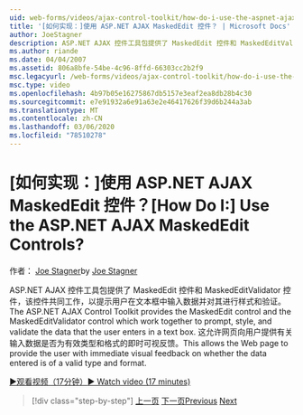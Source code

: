 ```yaml
---
uid: web-forms/videos/ajax-control-toolkit/how-do-i-use-the-aspnet-ajax-maskededit-controls
title: '[如何实现：]使用 ASP.NET AJAX MaskedEdit 控件？ | Microsoft Docs'
author: JoeStagner
description: ASP.NET AJAX 控件工具包提供了 MaskedEdit 控件和 MaskedEditValidator 控件，该控件协同工作以提示、样式和验证 。
ms.author: riande
ms.date: 04/04/2007
ms.assetid: 806a8bfe-54be-4c96-8ffd-66303cc2b2f9
msc.legacyurl: /web-forms/videos/ajax-control-toolkit/how-do-i-use-the-aspnet-ajax-maskededit-controls
msc.type: video
ms.openlocfilehash: 4b97b05e16275867db5157e3eaf2ea8db28b4c30
ms.sourcegitcommit: e7e91932a6e91a63e2e46417626f39d6b244a3ab
ms.translationtype: MT
ms.contentlocale: zh-CN
ms.lasthandoff: 03/06/2020
ms.locfileid: "78510278"
---
```

# <a name="how-do-i-use-the-aspnet-ajax-maskededit-controls"></a><span data-ttu-id="dc8ce-104">[如何实现：]使用 ASP.NET AJAX MaskedEdit 控件？</span><span class="sxs-lookup"><span data-stu-id="dc8ce-104">[How Do I:] Use the ASP.NET AJAX MaskedEdit Controls?</span></span>

<span data-ttu-id="dc8ce-105">作者： [Joe Stagner](https://github.com/JoeStagner)</span><span class="sxs-lookup"><span data-stu-id="dc8ce-105">by [Joe Stagner](https://github.com/JoeStagner)</span></span>

<span data-ttu-id="dc8ce-106">ASP.NET AJAX 控件工具包提供了 MaskedEdit 控件和 MaskedEditValidator 控件，该控件共同工作，以提示用户在文本框中输入数据并对其进行样式和验证。</span><span class="sxs-lookup"><span data-stu-id="dc8ce-106">The ASP.NET AJAX Control Toolkit provides the MaskedEdit control and the MaskedEditValidator control which work together to prompt, style, and validate the data that the user enters in a text box.</span></span> <span data-ttu-id="dc8ce-107">这允许网页向用户提供有关输入数据是否为有效类型和格式的即时可视反馈。</span><span class="sxs-lookup"><span data-stu-id="dc8ce-107">This allows the Web page to provide the user with immediate visual feedback on whether the data entered is of a valid type and format.</span></span>

[<span data-ttu-id="dc8ce-108">&#9654;观看视频（17分钟）</span><span class="sxs-lookup"><span data-stu-id="dc8ce-108">&#9654; Watch video (17 minutes)</span></span>](https://channel9.msdn.com/Blogs/ASP-NET-Site-Videos/how-do-i-use-the-aspnet-ajax-maskededit-controls)

> [!div class="step-by-step"]
> <span data-ttu-id="dc8ce-109">[上一页](how-do-i-use-the-aspnet-ajax-dropdown-control.md)
> [下一页](how-do-i-use-the-aspnet-ajax-mutuallyexclusive-checkbox-extender.md)</span><span class="sxs-lookup"><span data-stu-id="dc8ce-109">[Previous](how-do-i-use-the-aspnet-ajax-dropdown-control.md)
[Next](how-do-i-use-the-aspnet-ajax-mutuallyexclusive-checkbox-extender.md)</span></span>
